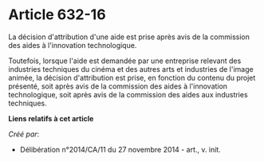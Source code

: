 # Article 632-16

La décision d'attribution d'une aide est prise après avis de la commission des aides à l'innovation technologique. 

Toutefois, lorsque l'aide est demandée par une entreprise relevant des industries techniques du cinéma et des autres arts et
industries de l'image animée, la décision d'attribution est prise, en fonction du contenu du projet présenté, soit après avis
de la commission des aides à l'innovation technologique, soit après avis de la commission des aides aux industries
techniques.

**Liens relatifs à cet article**

_Créé par_:

  - Délibération n°2014/CA/11 du 27 novembre 2014 - art., v. init.
